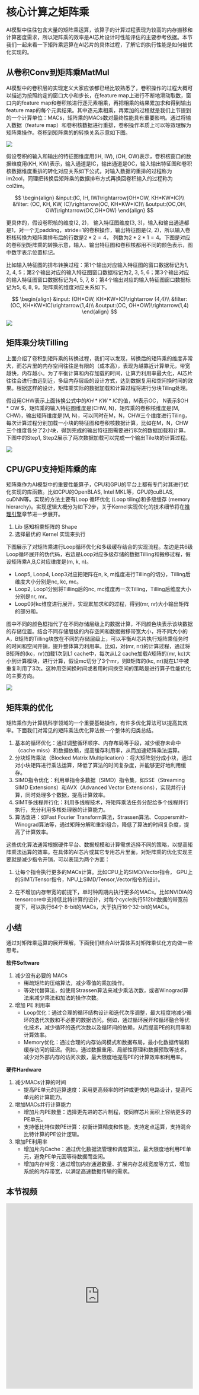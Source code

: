 # 核心计算之矩阵乘

AI模型中往往包含大量的矩阵乘运算，该算子的计算过程表现为较高的内存搬移和计算密度需求，所以矩阵乘的效率是AI芯片设计时性能评估的主要参考依据。本节我们一起来看一下矩阵乘运算在AI芯片的具体过程，了解它的执行性能是如何被优化实现的。

## 从卷积Conv到矩阵乘MatMul

AI模型中的卷积层的实现定义大家应该都已经比较熟悉了，卷积操作的过程大概可以描述为按照约定的窗口大小和步长，在feature map上进行不断地滑动取数，窗口内的feature map和卷积核进行逐元素相乘，再把相乘的结果累加求和得到输出feature map的每个元素结果。其中逐元素相乘，再累加的过程就是我们上节提到的一个计算单位：MACs，矩阵乘的MACs数对最终性能具有重要影响。通过将输入数据（feature map）和卷积核数据进行重排，卷积操作本质上可以等效理解为矩阵乘操作。卷积到矩阵乘的的转换关系示意如下图。

![](./images/05matrix01.png)

假设卷积的输入和输出的特征图维度用(IH, IW), (OH, OW)表示，卷积核窗口的数据维度用(KH, KW)表示，输入通道是IC，输出通道是OC，输入输出特征图和卷积核数据维度重排的转化对应关系如下公式，对输入数据的重排的过程称为im2col，同理把转换后矩阵乘的数据排布方式再换回卷积输入的过程称为col2im。

$$
\begin{align}
&input:(IC, IH, IW)\rightarrow(OH*OW, KH*KW*IC)\\
&filter: (OC, KH, KW, IC)\rightarrow(OC, KH*KW*IC)\\
&output:(OC,OH, OW)\rightarrow(OC,OH*OW)
\end{align}
$$

更具体的，假设卷积核的维度(2, 2)， 输入特征图维度(3, 3)，输入和输出通道都是1，对一个无padding，stride=1的卷积操作，输出特征图是(2, 2)，所以输入卷积核转换为矩阵乘排布后的行数是$2 * 2 = 4$， 列数为$2 * 2 * 1= 4$。下图是对应的卷积到矩阵乘的转换示意，输入、输出特征图和卷积核都用不同的颜色表示，图中数字表示位置标记。

比如输入特征图的排布转换过程：第1个输出对应输入特征图的窗口数据标记为1, 2, 4, 5；第2个输出对应的输入特征图窗口数据标记为2, 3, 5, 6；第3个输出对应的输入特征图窗口数据标记为4, 5, 7, 8；第4个输出对应的输入特征图窗口数据标记为5, 6, 8, 9。矩阵乘的维度对应关系如下。

$$
\begin{align}
&input: (OH*OW, KH*KW*IC)\rightarrow (4,4)\\
&filter: (OC, KH*KW*IC)\rightarrow(1,4)\\
&output:(OC, OH*OW)\rightarrow(1,4)
\end{align}
$$

![](./images/05matrix02.png)

## 矩阵乘分块Tilling

上面介绍了卷积到矩阵乘的转换过程，我们可以发现，转换后的矩阵乘的维度非常大，而芯片里的内存空间往往是有限的（成本高），表现为越靠近计算单元，带宽越快，内存越小。为了平衡计算和内存加载的时间，让算力利用率最大化，AI芯片往往会进行由远到近，多级内存层级的设计方式，达到数据复用和空间换时间的效果。根据这样的设计，矩阵乘实际的数据加载和计算过程将进行分块Tiling处理。

假设用CHW表示上面转换公式中的$KH  * KW * IC$的值，M表示OC， N表示$OH * OW $，矩阵乘的输入特征图维度是(CHW, N)，矩阵乘的卷积核维度是(M, CHW)，输出矩阵维度是(M, N)，可以同时在M，N，CHW三个维度进行Tiling，每次计算过程分别加载一小块的特征图和卷积核数据计算，比如在M，N，CHW三个维度各分了2小块，得到完成的输出特征图需要进行8次的数据加载和计算。下图中的Step1, Step2展示了两次数据加载可以完成一个输出Tile块的计算过程。

![](./images/05matrix03.png)

## CPU/GPU支持矩阵乘的库

矩阵乘作为AI模型中的重要性能算子，CPU和GPU的平台上都有专门对其进行优化实现的库函数。比如CPU的OpenBLAS, Intel MKL等，GPU的cuBLAS, cuDNN等。实现的方法主要有Loop 循环优化 (Loop tiling)和多级缓存 (memory hierarchy)。实现逻辑大概分为如下2步，关于Kernel实现优化的技术细节将在[推理引擎](https://www.bilibili.com/video/BV1Ze4y1c7Bb/?spm_id_from=333.788&vd_source=e743fa4e1793ba5e810b504e33c4a426)章节进一步展开。

1.  Lib 感知相乘矩阵的 Shape
2. 选择最优的 Kernel 实现来执行

下图展示了对矩阵乘进行Loop循环优化和多级缓存结合的实现流程。左边是共6级Loop循环展开的伪代码，右边是Loop对应多级存储的数据Tilling和搬移过程，假设矩阵乘A,B,C对应维度是(m, k, n)。

- Loop5, Loop4, Loop3对应把矩阵在n,  k, m维度进行Tilling的切分，Tilling后维度大小分别是nc, kc, mc。
- Loop2, Loop1分别将Tilling后的nc, mc维度再一次Tilling，Tilling后维度大小分别是nr, mr。
- Loop0对kc维度进行展开，实现累加求和的过程，得到(mr, nr)大小输出矩阵的部分和。

图中不同的颜色框指代了在不同存储层级上的数据计算，不同颜色块表示该块数据的存储位置。结合不同存储层级的内存空间和数据搬移带宽大小，将不同大小的A，B矩阵的Tilling块放在不同的存储层级上，可以平衡AI芯片执行矩阵乘任务时的时间和空间开销，提升整体算力利用率。比如，对(mr, nr)的计算过程，通过将B矩阵的(kc，nr)加载1次到L1 cache中，每次从L2 cache加载A矩阵的(mr, kc)大小到计算模块，进行计算，假设mc切分了3个mr，则B矩阵的(kc, nr)就在L1中被重复利用了3次。这种用空间换时间或者用时间换空间的策略是进行算子性能优化的主要方向。

![](./images/05matrix04.png)

## 矩阵乘的优化

矩阵乘作为计算机科学领域的一个重要基础操作，有许多优化算法可以提高其效率。下面我们对常见的矩阵乘法优化算法做一个整体的归类总结。

1. 基本的循环优化：通过调整循环顺序、内存布局等手段，减少缓存未命中（cache miss）和数据依赖，提高缓存利用率，从而加速矩阵乘法运算。
2. 分块矩阵乘法（Blocked Matrix Multiplication）：将大矩阵划分成小块，通过对小块矩阵进行乘法运算，降低了算法的时间复杂度，并能够更好地利用缓存。
3. SIMD指令优化：利用单指令多数据（SIMD）指令集，如SSE（Streaming SIMD Extensions）和AVX（Advanced Vector Extensions），实现并行计算，同时处理多个数据，提高计算效率。
4. SIMT多线程并行化：利用多线程技术，将矩阵乘法任务分配给多个线程并行执行，充分利用多核处理器的计算能力。
5. 算法改进：如Fast Fourier Transform算法，Strassen算法、Coppersmith-Winograd算法等，通过矩阵分解和重新组合，降低了算法的时间复杂度，提高了计算效率。

这些优化算法通常根据硬件平台、数据规模和计算需求选择不同的策略，以提高矩阵乘法运算的效率。在具体的AI芯片或其它专用芯片里面，对矩阵乘的优化实现主要就是减少指令开销，可以表现为两个方面：

1. 让每个指令执行更多的MACs计算。比如CPU上的SIMD/Vector指令， GPU上的SIMT/Tensor指令，NPU上SIMD/Tensor,Vector指令的设计。

2. 在不增加内存带宽的前提下，单时钟周期内执行更多的MACs。比如NVIDIA的tensorcore中支持低比特计算的设计，对每个cycle执行512bit数据的带宽前提下，可以执行64个 8-bit的MACs，大于执行16个32-bit的MACs。

## 小结

通过对矩阵乘运算的展开理解，下面我们结合AI计算体系对矩阵乘优化方向做一些思考。

**软件Software**

1. 减少没有必要的 MACs
   - 稀疏矩阵的压缩算法，减少零值的乘加操作。
   - 等效代替算法，如使用Strassen算法来减少乘法次数，或者Winograd算法来减少乘法和加法的操作次数。
2. 增加 PE 利用率
   - Loop优化：通过合理的循环结构设计和迭代次序调整，最大程度地减少循环的迭代次数和不必要的数据访问。例如，通过循环展开和循环融合等优化技术，减少循环的迭代次数以及循环间的依赖，从而提高PE的利用率和计算效率。
   - Memory优化：通过合理的内存访问模式和数据布局，最小化数据传输和缓存访问的延迟。例如，通过数据重用、局部性原理和数据预取等技术，减少对外部内存的访问次数，最大限度地提高PE的计算效率和利用率。

**硬件Hardware**

1. 减少MACs计算的时间
   - 提高PE单元的运算速度：采用更高频率的时钟或更快的电路设计，提高PE单元的计算能力。
2. 增加MACs并行计算能力
   - 增加片内PE数量：选择更先进的芯片制程，使同样芯片面积上容纳更多的PE单元。
   - 支持低比特位数PE计算：权衡计算精度和性能，支持定点运算，支持混合比特计算的PE设计逻辑。
3. 增加PE利用率
   - 增加片内Cache：通过优化数据流管理和调度算法，最大限度地利用PE单元，避免PE单元因等待数据而空闲。
   - 增加内存带宽：通过增加内存通道数量、扩展内存总线宽度等方式，增加系统的内存带宽，以满足高速数据传输的需求。

## 本节视频

<html>
<iframe src="https://player.bilibili.com/player.html?aid=738378149&bvid=BV1ak4y1h7mp&cid=1053441239&page=1&as_wide=1&high_quality=1&danmaku=0&t=30&autoplay=0" width="100%" height="500" scrolling="no" border="0" frameborder="no" framespacing="0" allowfullscreen="true"> </iframe>
</html>
